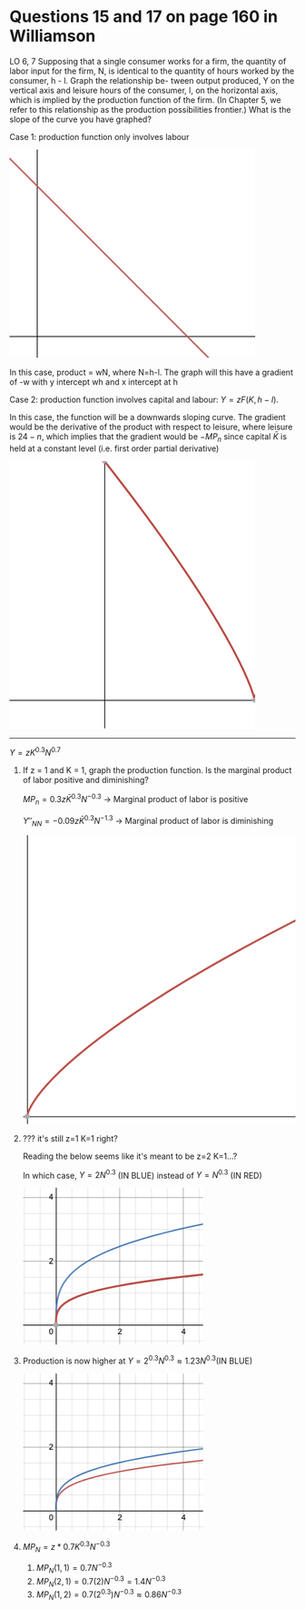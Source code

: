 # Questions 15 and 17 on page 160 in Williamson

LO 6, 7 Supposing that a single consumer works for a firm, the quantity of labor input for the firm, N, is identical to the quantity of hours worked by the consumer, h - l. Graph the relationship be- tween output produced, Y on the vertical axis and leisure hours of the consumer, l, on the horizontal axis, which is implied by the production function of the firm. (In Chapter 5, we refer to this relationship as the production possibilities frontier.) What is the slope of the curve you have graphed?

Case 1:  production function only involves labour

![Untitled](Questions%20%20a4568/Untitled.png)

In this case, product = wN, where N=h-l. The graph will this have a gradient of -w with y intercept wh and x intercept at h

Case 2: production function involves capital and labour: $Y =zF(K,h-l).$

In this case, the function will be a downwards sloping curve. The gradient would be the derivative of the product with respect to leisure, where leisure is $24-n$, which implies that the gradient would be $-MP_n$ since capital $\bar K$ is held at a constant level (i.e. first order partial derivative)

![Untitled](Questions%20%20a4568/Untitled%201.png)

---

$Y = zK^{0.3}N^{0.7}$

1. If z = 1 and K = 1, graph the production function. Is the marginal product of labor positive and diminishing?
    
    $MP_n = 0.3z \bar K ^0.3 N^{-0.3}$ → Marginal product of labor is positive
    
    $Y''_{NN} = -0.09z \bar K^{0.3}N^{-1.3}$ → Marginal product of labor is diminishing
    
    ![Untitled](Questions%20%20a4568/Untitled%202.png)
    
2. ??? it's still z=1 K=1 right?
    
    Reading the below seems like it's meant to be z=2 K=1...?
    
    In which case, $Y= 2N^{0.3}$ (IN BLUE) instead of $Y= N^{0.3}$ (IN RED)
    
    ![Untitled](Questions%20%20a4568/Untitled%203.png)
    
3. Production is now higher at $Y= 2^{0.3}N^{0.3} \approx 1.23N^{0.3}$(IN BLUE)
    
    ![Untitled](Questions%20%20a4568/Untitled%204.png)
    
4. $MP_N=z*0.7K^{0.3}N^{-0.3}$
    1. $MP_N(1,1)=0.7N^{-0.3}$
    2. $MP_N(2,1)=0.7(2)N^{-0.3}=1.4N^{-0.3}$
    3. $MP_N(1,2)=0.7(2^{0.3})N^{-0.3}\approx 0.86N^{-0.3}$